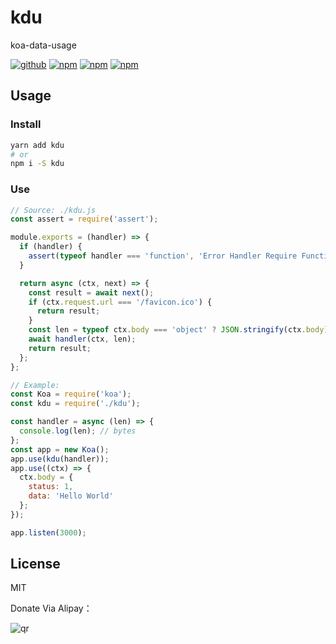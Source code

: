 # kdu
koa-data-usage

[![github](https://img.shields.io/github/followers/willin.svg?style=social&label=Follow)](https://github.com/willin) [![npm](https://img.shields.io/npm/v/kdu.svg)](https://npmjs.org/package/kdu) [![npm](https://img.shields.io/npm/dm/kdu.svg)](https://npmjs.org/package/kdu) [![npm](https://img.shields.io/npm/dt/kdu.svg)](https://npmjs.org/package/kdu)
## Usage

### Install

```bash
yarn add kdu
# or
npm i -S kdu
```

### Use

```js
// Source: ./kdu.js
const assert = require('assert');

module.exports = (handler) => {
  if (handler) {
    assert(typeof handler === 'function', 'Error Handler Require Function');
  }

  return async (ctx, next) => {
    const result = await next();
    if (ctx.request.url === '/favicon.ico') {
      return result;
    }
    const len = typeof ctx.body === 'object' ? JSON.stringify(ctx.body).length : ctx.body.length;
    await handler(ctx, len);
    return result;
  };
};
```

```js
// Example:
const Koa = require('koa');
const kdu = require('./kdu');

const handler = async (len) => {
  console.log(len); // bytes
};
const app = new Koa();
app.use(kdu(handler));
app.use((ctx) => {
  ctx.body = {
    status: 1,
    data: 'Hello World'
  };
});

app.listen(3000);
```

## License

MIT

Donate Via Alipay：

![qr](https://cloud.githubusercontent.com/assets/1890238/15489630/fccbb9cc-2193-11e6-9fed-b93c59d6ef37.png)
